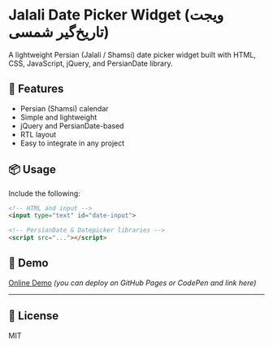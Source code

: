 # Jalali Date Picker Widget (ویجت تاریخ‌گیر شمسی)

A lightweight Persian (Jalali / Shamsi) date picker widget built with HTML, CSS, JavaScript, jQuery, and PersianDate library.

## 🌟 Features

- Persian (Shamsi) calendar
- Simple and lightweight
- jQuery and PersianDate-based
- RTL layout
- Easy to integrate in any project

## 📦 Usage

Include the following:

```html
<!-- HTML and input -->
<input type="text" id="date-input">

<!-- PersianDate & Datepicker libraries -->
<script src="..."></script>
````

## 🧪 Demo

[Online Demo](#) *(you can deploy on GitHub Pages or CodePen and link here)*

---

## 📄 License

MIT
